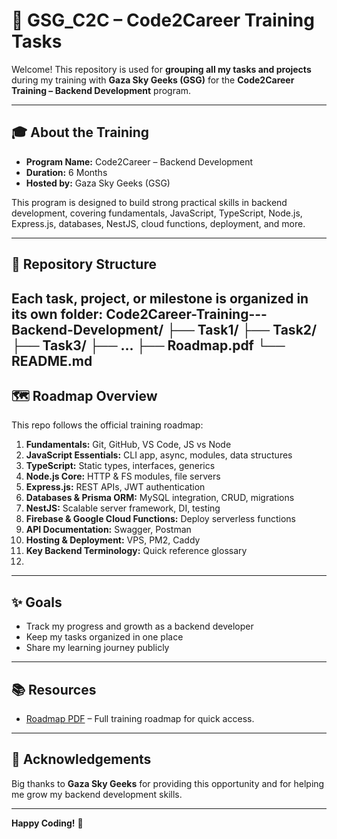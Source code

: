 # 🚀 GSG_C2C – Code2Career Training Tasks

Welcome! This repository is used for **grouping all my tasks and projects** during my training with **Gaza Sky Geeks (GSG)** for the **Code2Career Training – Backend Development** program.

---

## 🎓 About the Training

- **Program Name:** Code2Career – Backend Development
- **Duration:** 6 Months
- **Hosted by:** Gaza Sky Geeks (GSG)

This program is designed to build strong practical skills in backend development, covering fundamentals, JavaScript, TypeScript, Node.js, Express.js, databases, NestJS, cloud functions, deployment, and more.

---

## 📁 Repository Structure

Each task, project, or milestone is organized in its own folder:
Code2Career-Training---Backend-Development/
├── Task1/
├── Task2/
├── Task3/
├── ...
├── Roadmap.pdf
└── README.md
---

## 🗺️ Roadmap Overview

This repo follows the official training roadmap:

1. **Fundamentals:** Git, GitHub, VS Code, JS vs Node  
2. **JavaScript Essentials:** CLI app, async, modules, data structures  
3. **TypeScript:** Static types, interfaces, generics  
4. **Node.js Core:** HTTP & FS modules, file servers  
5. **Express.js:** REST APIs, JWT authentication  
6. **Databases & Prisma ORM:** MySQL integration, CRUD, migrations  
7. **NestJS:** Scalable server framework, DI, testing  
8. **Firebase & Google Cloud Functions:** Deploy serverless functions  
9. **API Documentation:** Swagger, Postman  
10. **Hosting & Deployment:** VPS, PM2, Caddy  
11. **Key Backend Terminology:** Quick reference glossary
12. 
---

## ✨ Goals

- Track my progress and growth as a backend developer
- Keep my tasks organized in one place
- Share my learning journey publicly

---

## 📚 Resources

- [Roadmap PDF](./Roadmap.pdf) – Full training roadmap for quick access.

---

## 🙌 Acknowledgements

Big thanks to **Gaza Sky Geeks** for providing this opportunity and for helping me grow my backend development skills.

---

**Happy Coding!** 💙
